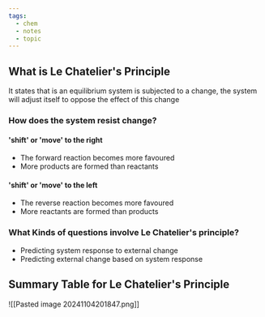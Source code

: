 ```yaml
---
tags:
  - chem
  - notes
  - topic
---
```

## What is Le Chatelier's Principle
It states that is an equilibrium system is subjected to a change, the system will adjust itself to oppose the effect of this change

### How does the system resist change?
#### 'shift' or 'move' to the right
- The forward reaction becomes more favoured
- More products are formed than reactants

#### 'shift' or 'move' to the left
- The reverse reaction becomes more favoured 
- More reactants are formed than products

### What Kinds of questions involve Le Chatelier's principle?
- Predicting system response to external change
- Predicting external change based on system response
## Summary Table for Le Chatelier's Principle

![[Pasted image 20241104201847.png]]